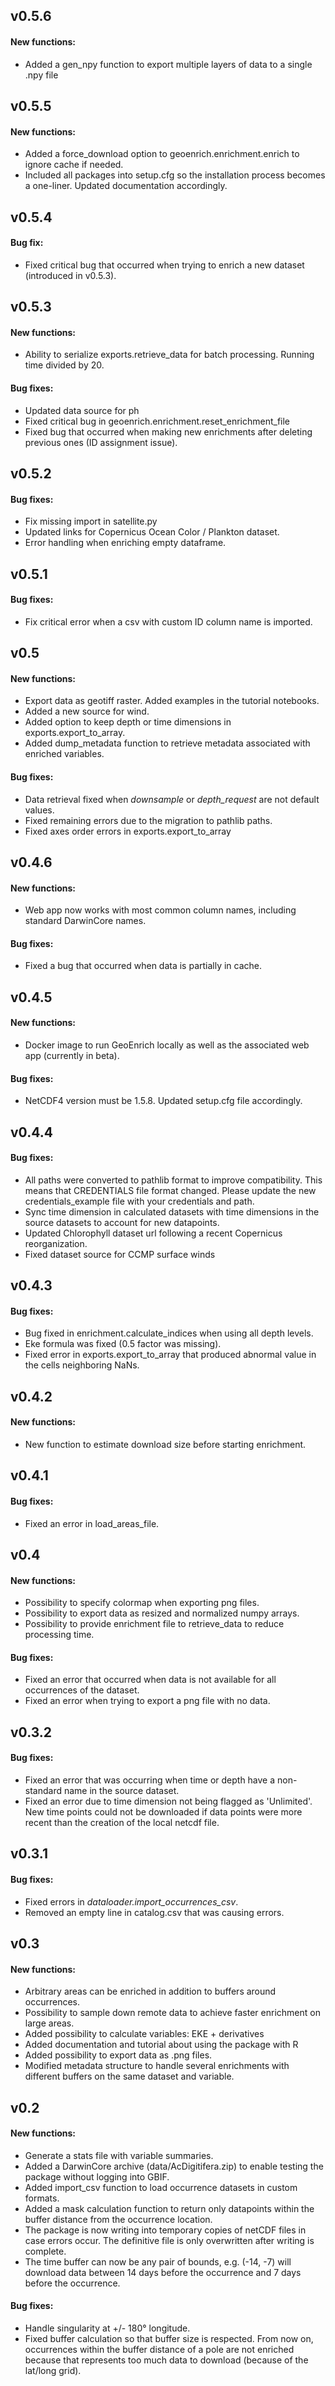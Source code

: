 ## v0.5.6

#### New functions:
- Added a gen_npy function to export multiple layers of data to a single .npy file

## v0.5.5

#### New functions:
- Added a force\_download option to geoenrich.enrichment.enrich to ignore cache if needed.
- Included all packages into setup.cfg so the installation process becomes a one-liner. Updated documentation accordingly.

## v0.5.4

#### Bug fix:
- Fixed critical bug that occurred when trying to enrich a new dataset (introduced in v0.5.3).

## v0.5.3

#### New functions:
- Ability to serialize exports.retrieve_data for batch processing. Running time divided by 20.

#### Bug fixes:
- Updated data source for ph
- Fixed critical bug in geoenrich.enrichment.reset\_enrichment\_file
- Fixed bug that occurred when making new enrichments after deleting previous ones (ID assignment issue).

## v0.5.2

#### Bug fixes:
- Fix missing import in satellite.py
- Updated links for Copernicus Ocean Color / Plankton dataset.
- Error handling when enriching empty dataframe.

## v0.5.1

#### Bug fixes:
- Fix critical error when a csv with custom ID column name is imported.

## v0.5

#### New functions:
- Export data as geotiff raster. Added examples in the tutorial notebooks.
- Added a new source for wind.
- Added option to keep depth or time dimensions in exports.export\_to\_array.
- Added dump_metadata function to retrieve metadata associated with enriched variables.

#### Bug fixes:
- Data retrieval fixed when *downsample* or *depth\_request* are not default values.
- Fixed remaining errors due to the migration to pathlib paths.
- Fixed axes order errors in exports.export\_to\_array

## v0.4.6

#### New functions:
- Web app now works with most common column names, including standard DarwinCore names.

#### Bug fixes:
- Fixed a bug that occurred when data is partially in cache.


## v0.4.5

#### New functions:
- Docker image to run GeoEnrich locally as well as the associated web app (currently in beta).

#### Bug fixes:
- NetCDF4 version must be 1.5.8. Updated setup.cfg file accordingly.

## v0.4.4

#### Bug fixes:
- All paths were converted to pathlib format to improve compatibility. This means that CREDENTIALS file format changed. Please update the new credentials_example file with your credentials and path.
- Sync time dimension in calculated datasets with time dimensions in the source datasets to account for new datapoints.
- Updated Chlorophyll dataset url following a recent Copernicus reorganization.
- Fixed dataset source for CCMP surface winds

## v0.4.3

#### Bug fixes:
- Bug fixed in enrichment.calculate_indices when using all depth levels.
- Eke formula was fixed (0.5 factor was missing).
- Fixed error in exports.export_to_array that produced abnormal value in the cells neighboring NaNs.


## v0.4.2

#### New functions:
- New function to estimate download size before starting enrichment.

## v0.4.1

#### Bug fixes:
- Fixed an error in load\_areas\_file.

## v0.4

#### New functions:
- Possibility to specify colormap when exporting png files.
- Possibility to export data as resized and normalized numpy arrays.
- Possibility to provide enrichment file to retrieve_data to reduce processing time.

#### Bug fixes:
- Fixed an error that occurred when data is not available for all occurrences of the dataset.
- Fixed an error when trying to export a png file with no data.

## v0.3.2

#### Bug fixes:
- Fixed an error that was occurring when time or depth have a non-standard name in the source dataset.
- Fixed an error due to time dimension not being flagged as 'Unlimited'. New time points could not be downloaded if data points were more recent than the creation of the local netcdf file.

## v0.3.1

#### Bug fixes:
- Fixed errors in *dataloader.import_occurrences_csv*.
- Removed an empty line in catalog.csv that was causing errors.


## v0.3

#### New functions:
- Arbitrary areas can be enriched in addition to buffers around occurrences.
- Possibility to sample down remote data to achieve faster enrichment on large areas.
- Added possibility to calculate variables: EKE + derivatives
- Added documentation and tutorial about using the package with R
- Added possibility to export data as .png files.
- Modified metadata structure to handle several enrichments with different buffers on the same dataset and variable.



## v0.2

#### New functions:
- Generate a stats file with variable summaries.
- Added a DarwinCore archive (data/AcDigitifera.zip) to enable testing the package without logging into GBIF.
- Added import_csv function to load occurrence datasets in custom formats.
- Added a mask calculation function to return only datapoints within the buffer distance from the occurrence location.
- The package is now writing into temporary copies of netCDF files in case errors occur. The definitive file is only overwritten after writing is complete.
- The time buffer can now be any pair of bounds, e.g. (-14, -7) will download data between 14 days before the occurrence and 7 days before the occurrence.

#### Bug fixes:
- Handle singularity at +/- 180° longitude.
- Fixed buffer calculation so that buffer size is respected. From now on, occurrences within the buffer distance of a pole are not enriched because that represents too much data to download (because of the lat/long grid).


